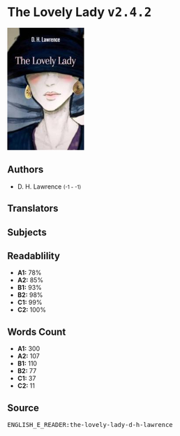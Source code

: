 # The Lovely Lady <kbd>v2.4.2</kbd>

![](./cover.medium.jpg "")

## Authors


 - D. H. Lawrence <small>(-1 - -1)</small>

## Translators



## Subjects



## Readablility


 - **A1:** 78%
 - **A2:** 85%
 - **B1:** 93%
 - **B2:** 98%
 - **C1:** 99%
 - **C2:** 100%

## Words Count


 - **A1:** 300
 - **A2:** 107
 - **B1:** 110
 - **B2:** 77
 - **C1:** 37
 - **C2:** 11

## Source


<kbd>ENGLISH_E_READER:the-lovely-lady-d-h-lawrence</kbd>
